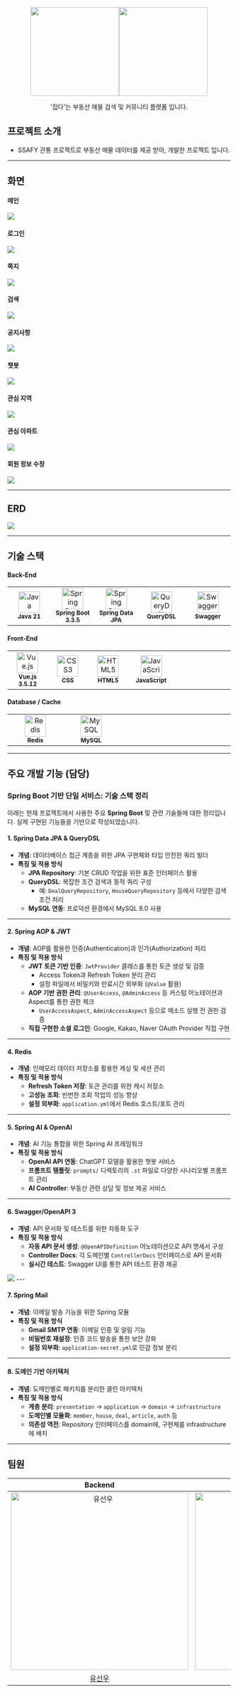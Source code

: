 <p align="middle" >
  <img width="200px;" src="./images/finger.png"/><img width="200px;" src="./images/logo.png"/>
</p>
<p align="middle">'집다'는 부동산 매물 검색 및 커뮤니티 플랫폼 입니다.</p>

## 프로젝트 소개

- SSAFY 관통 프로젝트로 부동산 매물 데이터를 제공 받아, 개발한 프로젝트 입니다.

---

## 화면

#### 메인

<img src="./images/main.png"/>

#### 로그인

<img src="./images/login.gif"/>

#### 쪽지

<img src="./images/note.gif"/>

#### 검색

<img src="./images/search.gif"/>

#### 공지사항

<img src="./images/notification.gif"/>

#### 챗봇

<img src="./images/chatbot.gif"/>

#### 관심 지역

<img src="./images/favorites-area.gif"/>

#### 관심 아파트

<img src="./images/favorites-apt.gif"/>

#### 회원 정보 수정

<img src="./images/profile.gif"/>

---

## ERD

<img src="./images/erd.png"/>

---

## 기술 스택

#### Back-End

<table border="0" style="border-collapse: collapse;">
  <tr>
    <td align="center" width="110" style="border: none;">
      <img src="https://cdn.jsdelivr.net/gh/devicons/devicon/icons/java/java-original.svg" width="48" height="48" alt="Java"/><br/>
      <sub><b>Java 21</b></sub>
    </td>
    <td align="center" width="110" style="border: none;">
      <img src="https://cdn.jsdelivr.net/gh/devicons/devicon/icons/spring/spring-original.svg" width="48" height="48" alt="Spring Boot"/><br/>
      <sub><b>Spring Boot 3.3.5</b></sub>
    </td>
    <td align="center" width="110" style="border: none;">
      <img src="https://spring.io/img/projects/spring-data.svg" width="48" height="48" alt="Spring Data JPA"/><br/>
      <sub><b>Spring Data JPA</b></sub>
    </td>
    <td align="center" width="110" style="border: none;">
      <img src="https://cdn.inflearn.com/public/files/courses/328989/c1b5cabc-03f0-4cd8-9f98-8ec0e2f42378/329248-4.png" width="48" height="48" alt="QueryDSL"/><br/>
      <sub><b>QueryDSL</b></sub>
    </td>
    <td align="center" width="110" style="border: none;">
      <img src="https://cdn.jsdelivr.net/gh/devicons/devicon@latest/icons/swagger/swagger-original.svg" width="48" height="48" alt="Swagger"/><br/>
      <sub><b>Swagger</b></sub>
    </td>
  </tr>
</table>

#### Front-End

<table border="0" style="border-collapse: collapse;">
  <tr>
    <td align="center" width="110" style="border: none;">
      <img src="https://cdn.jsdelivr.net/gh/devicons/devicon@latest/icons/vuejs/vuejs-original.svg" width="48" height="48" alt="Vue.js"/><br/>
      <sub><b>Vue.js 3.5.12</b></sub>
    </td>
    <td align="center" width="110" style="border: none;">
      <img src="https://cdn.jsdelivr.net/gh/devicons/devicon/icons/css3/css3-plain.svg" width="48" height="48" alt="CSS3"/><br/>
      <sub><b>CSS</b></sub>
    </td>
    <td align="center" width="110" style="border: none;">
      <img src="https://cdn.jsdelivr.net/gh/devicons/devicon/icons/html5/html5-plain.svg" width="48" height="48" alt="HTML5"/><br/>
      <sub><b>HTML5</b></sub>
    </td>
    <td align="center" width="110" style="border: none;">
      <img src="https://cdn.jsdelivr.net/gh/devicons/devicon/icons/javascript/javascript-plain.svg" width="48" height="48" alt="JavaScript"/><br/>
      <sub><b>JavaScript</b></sub>
    </td>
    <td align="center" width="110" style="border: none;"></td>
    <td align="center" width="110" style="border: none;"></td>
  </tr>
</table>

#### Database / Cache

<table border="0" style="border-collapse: collapse;">
  <tr>
    <td align="center" width="110" style="border: none;">
      <img src="https://cdn.jsdelivr.net/gh/devicons/devicon/icons/redis/redis-original.svg" width="48" height="48" alt="Redis"/><br/>
      <sub><b>Redis</b></sub>
    </td>
    <td align="center" width="110" style="border: none;">
      <img src="https://cdn.jsdelivr.net/gh/devicons/devicon/icons/mysql/mysql-original.svg" width="48" height="48" alt="MySQL"/><br/>
      <sub><b>MySQL</b></sub>
    </td>
    <td align="center" width="110" style="border: none;"></td>
    <td align="center" width="110" style="border: none;"></td>
  </tr>
</table>

---

## 주요 개발 기능 (담당)

### Spring Boot 기반 단일 서비스: 기술 스택 정리

아래는 현재 프로젝트에서 사용한 주요 **Spring Boot** 및 관련 기술들에 대한 정리입니다. 실제 구현된 기능들을 기반으로 작성되었습니다.

#### 1. Spring Data JPA & QueryDSL

- **개념**: 데이터베이스 접근 계층을 위한 JPA 구현체와 타입 안전한 쿼리 빌더
- **특징 및 적용 방식**
  - **JPA Repository**: 기본 CRUD 작업을 위한 표준 인터페이스 활용
  - **QueryDSL**: 복잡한 조건 검색과 동적 쿼리 구성
    - 예: `DealQueryRepository`, `HouseQueryRepository` 등에서 다양한 검색 조건 처리
  - **MySQL 연동**: 프로덕션 환경에서 MySQL 8.0 사용

---

#### 2. Spring AOP & JWT

- **개념**: AOP를 활용한 인증(Authentication)과 인가(Authorization) 처리
- **특징 및 적용 방식**
  - **JWT 토큰 기반 인증**: `JwtProvider` 클래스를 통한 토큰 생성 및 검증
    - Access Token과 Refresh Token 분리 관리
    - 설정 파일에서 비밀키와 만료시간 외부화 (`@Value` 활용)
  - **AOP 기반 권한 관리**: `@UserAccess`, `@AdminAccess` 등 커스텀 어노테이션과 Aspect를 통한 권한 체크
    - `UserAccessAspect`, `AdminAccessAspect` 등으로 메소드 실행 전 권한 검증
  - **직접 구현한 소셜 로그인**: Google, Kakao, Naver OAuth Provider 직접 구현

---

#### 4. Redis

- **개념**: 인메모리 데이터 저장소를 활용한 캐싱 및 세션 관리
- **특징 및 적용 방식**
  - **Refresh Token 저장**: 토큰 관리를 위한 캐시 저장소
  - **고성능 조회**: 빈번한 조회 작업의 성능 향상
  - **설정 외부화**: `application.yml`에서 Redis 호스트/포트 관리

---

#### 5. Spring AI & OpenAI

- **개념**: AI 기능 통합을 위한 Spring AI 프레임워크
- **특징 및 적용 방식**
  - **OpenAI API 연동**: ChatGPT 모델을 활용한 챗봇 서비스
  - **프롬프트 템플릿**: `prompts/` 디렉토리의 `.st` 파일로 다양한 시나리오별 프롬프트 관리
  - **AI Controller**: 부동산 관련 상담 및 정보 제공 서비스

---

#### 6. Swagger/OpenAPI 3

- **개념**: API 문서화 및 테스트를 위한 자동화 도구
- **특징 및 적용 방식**
  - **자동 API 문서 생성**: `@OpenAPIDefinition` 어노테이션으로 API 명세서 구성
  - **Controller Docs**: 각 도메인별 `ControllerDocs` 인터페이스로 API 문서화
  - **실시간 테스트**: Swagger UI를 통한 API 테스트 환경 제공

<img src="./images/api.gif"/>
---

#### 7. Spring Mail

- **개념**: 이메일 발송 기능을 위한 Spring 모듈
- **특징 및 적용 방식**
  - **Gmail SMTP 연동**: 이메일 인증 및 알림 기능
  - **비밀번호 재설정**: 인증 코드 발송을 통한 보안 강화
  - **설정 외부화**: `application-secret.yml`로 민감 정보 분리

---

#### 8. 도메인 기반 아키텍처

- **개념**: 도메인별로 패키지를 분리한 클린 아키텍처
- **특징 및 적용 방식**
  - **계층 분리**: `presentation` → `application` → `domain` → `infrastructure`
  - **도메인별 모듈화**: `member`, `house`, `deal`, `article`, `auth` 등
  - **의존성 역전**: Repository 인터페이스를 domain에, 구현체를 infrastructure에 배치

---

## 팀원

|                                           Backend                                           |                                         Frontend                                          |
| :-----------------------------------------------------------------------------------------: | :---------------------------------------------------------------------------------------: |
| <img src="https://avatars.githubusercontent.com/u/115936166?v=4" width=400px alt="유선우"/> | <img src="https://avatars.githubusercontent.com/u/86948867?v=4" width=400px alt="조예슬"> |
|                         [유선우](https://github.com/BrokenFinger98)                         |                           [조예슬](https://github.com/seul1230)                           |
